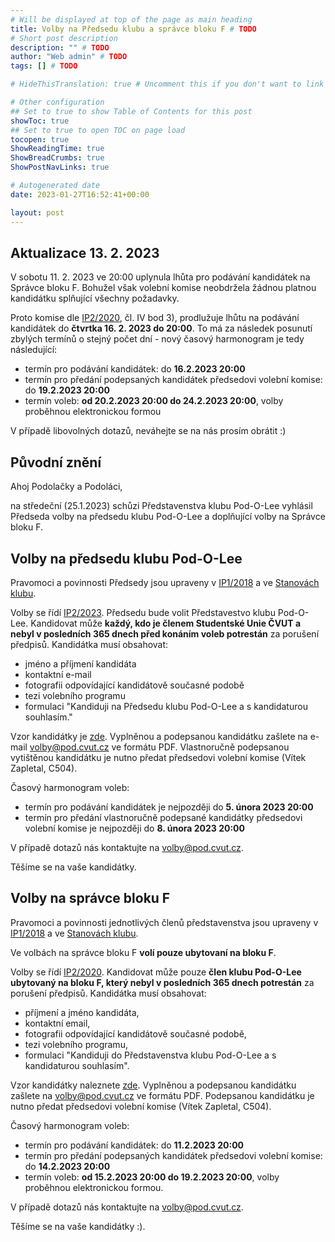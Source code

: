 ```yaml
---
# Will be displayed at top of the page as main heading
title: Volby na Předsedu klubu a správce bloku F # TODO
# Short post description
description: "" # TODO
author: "Web admin" # TODO
tags: [] # TODO

# HideThisTranslation: true # Uncomment this if you don't want to link this translation of page in translations

# Other configuration
## Set to true to show Table of Contents for this post
showToc: true
## Set to true to open TOC on page load
tocopen: true
ShowReadingTime: true
ShowBreadCrumbs: true
ShowPostNavLinks: true

# Autogenerated date
date: 2023-01-27T16:52:41+00:00

layout: post
---
```


## Aktualizace 13. 2. 2023

V sobotu 11. 2. 2023 ve 20:00 uplynula lhůta pro podávání kandidátek na Správce bloku F. Bohužel však volební komise neobdržela žádnou platnou kandidátku splňující všechny požadavky.

Proto komise dle [IP2/2020](https://wiki.pod.cvut.cz/_media/legislativa/ip_2-2020_volby_spravcu_bloku_a_spravcu_sluzeb.pdf), čl. IV bod 3), prodlužuje lhůtu na podávání kandidátek do **čtvrtka 16. 2. 2023 do 20:00**. To má za následek posunutí zbylých termínů o stejný počet dní - nový časový harmonogram je tedy následující:​​​

- termín pro podávání kandidátek: do **16.2.2023 20:00**
- termín pro předání podepsaných kandidátek předsedovi volební komise: do **19.2.2023 20:00**
- termín voleb: **od 20.2.2023 20:00 do 24.2.2023 20:00**, volby proběhnou elektronickou formou

V případě libovolných dotazů, neváhejte se na nás prosím obrátit :)

## Původní znění

Ahoj Podolačky a Podoláci,

na středeční (25.1.2023) schůzi Představenstva klubu Pod-O-Lee vyhlásil Předseda volby na předsedu klubu Pod-O-Lee a doplňující volby na Správce bloku F.

## Volby na předsedu klubu Pod-O-Lee

Pravomoci a povinnosti Předsedy jsou upraveny v [IP1/2018](https://wiki.pod.cvut.cz/_media/legislativa/ip_pozice.pdf) a ve [Stanovách klubu](https://pod.cvut.cz/dokumenty/stanovy/stanovy_2017.pdf).

Volby se řídí [IP2/2023](https://wiki.pod.cvut.cz/_media/legislativa/ip_2-2023.pdf). Předsedu bude volit Představestvo klubu Pod-O-Lee. Kandidovat může **každý, kdo je členem Studentské Unie ČVUT a nebyl v posledních 365 dnech před konáním voleb potrestán** za porušení předpisů. Kandidátka musí obsahovat:

- jméno a příjmení kandidáta
- kontaktní e-mail
- fotografii odpovídající kandidátově současné podobě
- tezi volebního programu
- formulaci "Kandiduji na Předsedu klubu Pod-O-Lee a s kandidaturou souhlasím."

Vzor kandidátky je [zde](https://cloud.pod.cvut.cz/index.php/s/YKr64iPjZ9CbXRS). Vyplněnou a podepsanou kandidátku zašlete na e-mail <volby@pod.cvut.cz> ve formátu PDF. Vlastnoručně podepsanou vytištěnou kandidátku je nutno předat předsedovi volební komise (Vítek Zapletal, C504).

Časový harmonogram voleb:
- termín pro podávání kandidátek je nejpozději do **5. února 2023 20:00**
- termín pro předání vlastnoručně podepsané kandidátky předsedovi volební komise je nejpozději do **8. února 2023 20:00**

V případě dotazů nás kontaktujte na <volby@pod.cvut.cz>.

Těšíme se na vaše kandidátky.

## Volby na správce bloku F

Pravomoci a povinnosti jednotlivých členů představenstva jsou upraveny v [IP1/2018](https://wiki.pod.cvut.cz/_media/legislativa/ip_pozice.pdf) a ve [Stanovách klubu](https://pod.cvut.cz/dokumenty/stanovy/stanovy_2017.pdf).

Ve volbách na správce bloku F **volí pouze ubytovaní na bloku F**.

Volby se řídí [IP2/2020](https://wiki.pod.cvut.cz/_media/legislativa/ip_2-2020_volby_spravcu_bloku_a_spravcu_sluzeb.pdf). Kandidovat může pouze **člen klubu Pod-O-Lee ubytovaný na bloku F, který nebyl v posledních 365 dnech potrestán** za porušení předpisů. Kandidátka musí obsahovat:

- příjmení a jméno kandidáta,
- kontaktní email,
- fotografii odpovídající kandidátově současné podobě,
- tezi volebního programu,
- formulaci "Kandiduji do Představenstva klubu Pod-O-Lee a s kandidaturou souhlasím".

Vzor kandidátky naleznete [zde](https://link.pod.cvut.cz/kandidatky-spravce). Vyplněnou a podepsanou kandidátku zašlete na <volby@pod.cvut.cz> ve formátu PDF. Podepsanou kandidátku je nutno předat předsedovi volební komise (Vítek Zapletal, C504).

Časový harmonogram voleb:

- termín pro podávání kandidátek: do **11.2.2023 20:00**
- termín pro předání podepsaných kandidátek předsedovi volební komise: do **14.2.2023 20:00**
- termín voleb: **od 15.2.2023 20:00 do 19.2.2023 20:00**, volby proběhnou elektronickou formou. 

V případě dotazů nás kontaktujte na <volby@pod.cvut.cz>.

Těšíme se na vaše kandidátky :).
